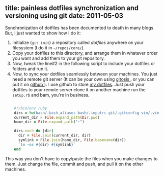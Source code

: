 title: painless dotfiles synchronization and versioning using git
date: 2011-05-03
---

Synchronization of dotfiles has been documented to death in many blogs. But, I 
just wanted to show how I do it:

 1. Initialize (`git init`) a repository called *dotfiles* anywhere on your filesystem (I do it in `~/repos/core/`).
 2. Copy your dotfiles to this directory, and arrange them in whatever order you
    want and add them to your git repository.
 3. Now, tweak the line#2 in the following script to include your dotfiles or
    folders and run it. 
 4.  Now, to sync your dotfiles seamlessly between your machines. You just need a remote git server (It can be your own using [ gitosis ](http://scie.nti.st/2007/11/14/hosting-git-repositories-the-easy-and-secure-way), or you can put it on [ github ](https://github.com/)). I use github to store [my dotfiles](https://github.com/minhajuddin/dotfiles). Just push your dotfiles to your remote server clone it on another machine run the `setup.rb` and bam, you're in business.


~~~ruby

    #!/bin/env ruby
    dirs = %w(bash/.bash_aliases bash/.inputrc git/.gitconfig vim/.vim vim/.vimrc .gemrc)
    current_dir = File.expand_path(Dir.pwd)
    home_dir = File.expand_path("~")

    dirs.each do |dir|
      dir = File.join(current_dir, dir)
      symlink = File.join(home_dir, File.basename(dir))
      `ln -ns #{dir} #{symlink}`
    end

~~~



This way you don't have to copy/paste the files when you make changes to them.
Just change the file, commit and push, and pull it on the other machines.
